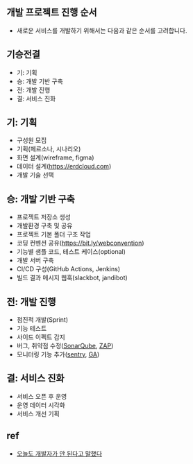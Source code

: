 ## 개발 프로젝트 진행 순서
* 새로운 서비스를 개발하기 위해서는 다음과 같은 순서를 고려합니다.

## 기승전결
  * 기: 기획
  * 승: 개발 기반 구축
  * 전: 개발 진행
  * 결: 서비스 진화

## 기: 기획
* 구성원 모집
* 기획(페르소나, 시나리오)
* 화면 설계(wireframe, figma)
* 데이터 설계(https://erdcloud.com)
* 개발 기술 선택

## 승: 개발 기반 구축
* 프로젝트 저장소 생성
* 개발환경 구축 및 공유
* 프로젝트 기본 폴더 구조 작업
* 코딩 컨벤션 공유(https://bit.ly/webconvention)
* 기능별 샘플 코드, 테스트 케이스(optional)
* 개발 서버 구축
* CI/CD 구성(GitHub Actions, Jenkins)
* 빌드 결과 메시지 웹훅(slackbot, jandibot)

## 전: 개발 진행
* 점진적 개발(Sprint)
* 기능 테스트
* 사이드 이펙트 감지
* 버그, 취약점 수정([SonarQube](/mib/sonar), [ZAP](/mib/zap))
* 모니터링 기능 추가([sentry](/mib/sentry), [GA](/mib/ga))

## 결: 서비스 진화
* 서비스 오픈 후 운영
* 운영 데이터 시각화
* 서비스 개선 기획

## ref
* [오늘도 개발자가 안 된다고 말했다](http://www.yes24.com/Product/Goods/97919905)
